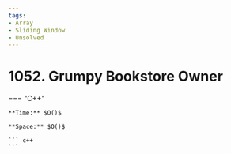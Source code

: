 ```yaml
---
tags:
- Array
- Sliding Window
- Unsolved
---
```



# 1052. Grumpy Bookstore Owner

=== "C++"

    **Time:** $O()$

    **Space:** $O()$

    ``` c++
    ```